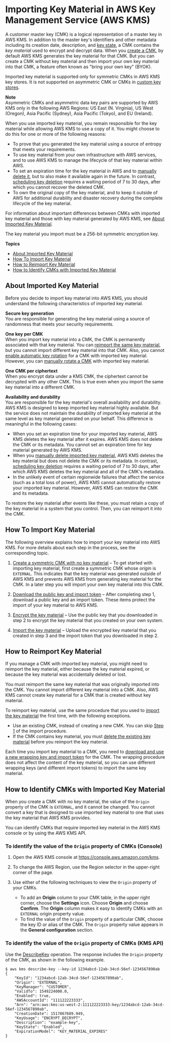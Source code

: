 # Importing Key Material in AWS Key Management Service \(AWS KMS\)<a name="importing-keys"></a>

A customer master key \(CMK\) is a logical representation of a master key in AWS KMS\. In addition to the master key's identifiers and other metadata including its creation date, description, and [key state](key-state.md), a CMK contains the *key material* used to encrypt and decrypt data\. When you [create a CMK](create-keys.md), by default AWS KMS generates the key material for that CMK\. But you can create a CMK without key material and then import your own key material into that CMK, a feature often known as "bring your own key" \(BYOK\)\.

Imported key material is supported only for symmetric CMKs in AWS KMS key stores\. It is not supported on asymmetric CMK or CMKs in [custom key stores](custom-key-store-overview.md)\.

**Note**  
Asymmetric CMKs and asymmetric data key pairs are supported by AWS KMS only in the following AWS Regions: US East \(N\. Virginia\), US West \(Oregon\), Asia Pacific \(Sydney\), Asia Pacific \(Tokyo\), and EU \(Ireland\)\.

When you use imported key material, you remain responsible for the key material while allowing AWS KMS to use a copy of it\. You might choose to do this for one or more of the following reasons:
+ To prove that you generated the key material using a source of entropy that meets your requirements\.
+ To use key material from your own infrastructure with AWS services, and to use AWS KMS to manage the lifecycle of that key material within AWS\.
+ To set an expiration time for the key material in AWS and to [manually delete it](importing-keys-delete-key-material.md), but to also make it available again in the future\. In contrast, [scheduling key deletion](deleting-keys.md#deleting-keys-how-it-works) requires a waiting period of 7 to 30 days, after which you cannot recover the deleted CMK\.
+ To own the original copy of the key material, and to keep it outside of AWS for additional durability and disaster recovery during the complete lifecycle of the key material\.

For information about important differences between CMKs with imported key material and those with key material generated by AWS KMS, see [About Imported Key Material](#importing-keys-considerations)\.

The key material you import must be a 256\-bit symmetric encryption key\.

**Topics**
+ [About Imported Key Material](#importing-keys-considerations)
+ [How To Import Key Material](#importing-keys-overview)
+ [How to Reimport Key Material](#reimport-key-material)
+ [How to Identify CMKs with Imported Key Material](#identify-imported-keys)

## About Imported Key Material<a name="importing-keys-considerations"></a>

Before you decide to import key material into AWS KMS, you should understand the following characteristics of imported key material\.

**Secure key generation**  
You are responsible for generating the key material using a source of randomness that meets your security requirements\.

**One key per CMK**  
When you import key material into a CMK, the CMK is permanently associated with that key material\. You can [reimport the same key material](#reimport-key-material), but you cannot import different key material into that CMK\. Also, you cannot [enable automatic key rotation](rotate-keys.md) for a CMK with imported key material\. However, you can [manually rotate a CMK](rotate-keys.md#rotate-keys-manually) with imported key material\. 

**One CMK per ciphertext**  
When you encrypt data under a KMS CMK, the ciphertext cannot be decrypted with any other CMK\. This is true even when you import the same key material into a different CMK\.

**Availability and durability**  
You are responsible for the key material's overall availability and durability\. AWS KMS is designed to keep imported key material highly available\. But the service does not maintain the durability of imported key material at the same level as key material generated on your behalf\. This difference is meaningful in the following cases:
+ When you set an expiration time for your imported key material, AWS KMS deletes the key material after it expires\. AWS KMS does not delete the CMK or its metadata\. You cannot set an expiration time for key material generated by AWS KMS\.
+ When you [manually delete imported key material](importing-keys-delete-key-material.md), AWS KMS deletes the key material but does not delete the CMK or its metadata\. In contrast, [scheduling key deletion](deleting-keys.md#deleting-keys-how-it-works) requires a waiting period of 7 to 30 days, after which AWS KMS deletes the key material and all of the CMK's metadata\.
+ In the unlikely event of certain regionwide failures that affect the service \(such as a total loss of power\), AWS KMS cannot automatically restore your imported key material\. However, AWS KMS can restore the CMK and its metadata\.

To restore the key material after events like these, you must retain a copy of the key material in a system that you control\. Then, you can reimport it into the CMK\.

## How To Import Key Material<a name="importing-keys-overview"></a>

The following overview explains how to import your key material into AWS KMS\. For more details about each step in the process, see the corresponding topic\.

1. [Create a symmetric CMK with no key material](importing-keys-create-cmk.md) – To get started with importing key material, first create a symmetric CMK whose *origin* is `EXTERNAL`\. This indicates that the key material was generated outside of AWS KMS and prevents AWS KMS from generating key material for the CMK\. In a later step you will import your own key material into this CMK\.

1. [Download the public key and import token](importing-keys-get-public-key-and-token.md) – After completing step 1, download a public key and an import token\. These items protect the import of your key material to AWS KMS\.

1. [Encrypt the key material](importing-keys-encrypt-key-material.md) – Use the public key that you downloaded in step 2 to encrypt the key material that you created on your own system\.

1. [Import the key material](importing-keys-import-key-material.md) – Upload the encrypted key material that you created in step 3 and the import token that you downloaded in step 2\.

## How to Reimport Key Material<a name="reimport-key-material"></a>

If you manage a CMK with imported key material, you might need to reimport the key material, either because the key material expired, or because the key material was accidentally deleted or lost\. 

You must reimport the same key material that was originally imported into the CMK\. You cannot import different key material into a CMK\. Also, AWS KMS cannot create key material for a CMK that is created without key material\.

To reimport key material, use the same procedure that you used to [import the key material](#importing-keys-overview) the first time, with the following exceptions\.
+ Use an existing CMK, instead of creating a new CMK\. You can skip [Step 1](importing-keys-create-cmk.md) of the import procedure\.
+ If the CMK contains key material, you must [delete the existing key material](importing-keys-delete-key-material.md) before you reimport the key material\. 

Each time you import key material to a CMK, you need to [download and use a new wrapping key and import token](importing-keys-get-public-key-and-token.md) for the CMK\. The wrapping procedure does not affect the content of the key material, so you can use different wrapping keys \(and different import tokens\) to import the same key material\.

## How to Identify CMKs with Imported Key Material<a name="identify-imported-keys"></a>

When you create a CMK with no key material, the value of the `Origin` property of the CMK is `EXTERNAL`, and it cannot be changed\. You cannot convert a key that is designed to use imported key material to one that uses the key material that AWS KMS provides\.

You can identify CMKs that require imported key material in the AWS KMS console or by using the AWS KMS API\.

### To identify the value of the `Origin` property of CMKs \(Console\)<a name="identify-imported-keys-console"></a>

1. Open the AWS KMS console at [https://console\.aws\.amazon\.com/kms](https://console.aws.amazon.com/kms)\.

1. To change the AWS Region, use the Region selector in the upper\-right corner of the page\.

1. Use either of the following techniques to view the `Origin` property of your CMKs\.
   + To add an **Origin** column to your CMK table, in the upper right corner, choose the **Settings** icon\. Choose **Origin** and choose **Confirm**\. The **Origin** column makes it easy to identify CMKs with an `EXTERNAL` origin property value\.
   + To find the value of the `Origin` property of a particular CMK, choose the key ID or alias of the CMK\. The `Origin` property value appears in the **General configuration** section\.

### To identify the value of the `Origin` property of CMKs \(KMS API\)<a name="identify-imported-keys-api"></a>

Use the [DescribeKey](https://docs.aws.amazon.com/kms/latest/APIReference/API_DescribeKey.html) operation\. The response includes the `Origin` property of the CMK, as shown in the following example\.

```
$ aws kms describe-key --key-id 1234abcd-12ab-34cd-56ef-1234567890ab
{
    "KeyId": "1234abcd-12ab-34cd-56ef-1234567890ab",
    "Origin": "EXTERNAL",
    "KeyManager": "CUSTOMER",
    "ValidTo": 1549224000.0,
    "Enabled": true,
    "AWSAccountId": "111122223333",
    "Arn": "arn:aws:kms:us-west-2:111122223333:key/1234abcd-12ab-34cd-56ef-1234567890ab",
    "CreationDate": 1517867689.949,
    "KeyUsage": "ENCRYPT_DECRYPT",
    "Description": "example-key",
    "KeyState": "Enabled",
    "ExpirationModel": "KEY_MATERIAL_EXPIRES"
}
```
